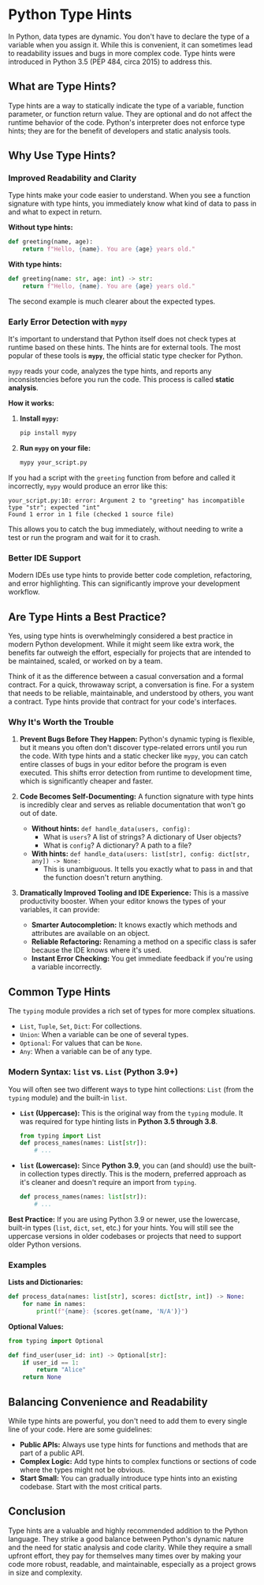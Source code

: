 # Python Type Hints

In Python, data types are dynamic. You don't have to declare the type of a variable when you assign it. While this is convenient, it can sometimes lead to readability issues and bugs in more complex code. Type hints were introduced in Python 3.5 (PEP 484, circa 2015) to address this.

## What are Type Hints?

Type hints are a way to statically indicate the type of a variable, function parameter, or function return value. They are optional and do not affect the runtime behavior of the code. Python's interpreter does not enforce type hints; they are for the benefit of developers and static analysis tools.

## Why Use Type Hints?

### Improved Readability and Clarity

Type hints make your code easier to understand. When you see a function signature with type hints, you immediately know what kind of data to pass in and what to expect in return.

**Without type hints:**

```python
def greeting(name, age):
    return f"Hello, {name}. You are {age} years old."
```

**With type hints:**

```python
def greeting(name: str, age: int) -> str:
    return f"Hello, {name}. You are {age} years old."
```

The second example is much clearer about the expected types.

### Early Error Detection with `mypy`

It's important to understand that Python itself does not check types at runtime based on these hints. The hints are for external tools. The most popular of these tools is **`mypy`**, the official static type checker for Python.

`mypy` reads your code, analyzes the type hints, and reports any inconsistencies before you run the code. This process is called **static analysis**.

**How it works:**

1.  **Install `mypy`:**
    ```bash
    pip install mypy
    ```

2.  **Run `mypy` on your file:**
    ```bash
    mypy your_script.py
    ```

If you had a script with the `greeting` function from before and called it incorrectly, `mypy` would produce an error like this:

```
your_script.py:10: error: Argument 2 to "greeting" has incompatible type "str"; expected "int"
Found 1 error in 1 file (checked 1 source file)
```

This allows you to catch the bug immediately, without needing to write a test or run the program and wait for it to crash.


### Better IDE Support

Modern IDEs use type hints to provide better code completion, refactoring, and error highlighting. This can significantly improve your development workflow.

## Are Type Hints a Best Practice?

Yes, using type hints is overwhelmingly considered a best practice in modern Python development. While it might seem like extra work, the benefits far outweigh the effort, especially for projects that are intended to be maintained, scaled, or worked on by a team.

Think of it as the difference between a casual conversation and a formal contract. For a quick, throwaway script, a conversation is fine. For a system that needs to be reliable, maintainable, and understood by others, you want a contract. Type hints provide that contract for your code's interfaces.

### Why It's Worth the Trouble

1.  **Prevent Bugs Before They Happen:** Python's dynamic typing is flexible, but it means you often don't discover type-related errors until you run the code. With type hints and a static checker like `mypy`, you can catch entire classes of bugs in your editor before the program is even executed. This shifts error detection from runtime to development time, which is significantly cheaper and faster.

2.  **Code Becomes Self-Documenting:** A function signature with type hints is incredibly clear and serves as reliable documentation that won't go out of date.
    *   **Without hints:** `def handle_data(users, config):`
        *   What is `users`? A list of strings? A dictionary of User objects?
        *   What is `config`? A dictionary? A path to a file?
    *   **With hints:** `def handle_data(users: list[str], config: dict[str, any]) -> None:`
        *   This is unambiguous. It tells you exactly what to pass in and that the function doesn't return anything.

3.  **Dramatically Improved Tooling and IDE Experience:** This is a massive productivity booster. When your editor knows the types of your variables, it can provide:
    *   **Smarter Autocompletion:** It knows exactly which methods and attributes are available on an object.
    *   **Reliable Refactoring:** Renaming a method on a specific class is safer because the IDE knows where it's used.
    *   **Instant Error Checking:** You get immediate feedback if you're using a variable incorrectly.

## Common Type Hints

The `typing` module provides a rich set of types for more complex situations.

- `List`, `Tuple`, `Set`, `Dict`: For collections.
- `Union`: When a variable can be one of several types.
- `Optional`: For values that can be `None`.
- `Any`: When a variable can be of any type.

### Modern Syntax: `list` vs. `List` (Python 3.9+)

You will often see two different ways to type hint collections: `List` (from the `typing` module) and the built-in `list`.

*   **`List` (Uppercase):** This is the original way from the `typing` module. It was required for type hinting lists in **Python 3.5 through 3.8**.
    ```python
    from typing import List
    def process_names(names: List[str]):
        # ...
    ```

*   **`list` (Lowercase):** Since **Python 3.9**, you can (and should) use the built-in collection types directly. This is the modern, preferred approach as it's cleaner and doesn't require an import from `typing`.
    ```python
    def process_names(names: list[str]):
        # ...
    ```

**Best Practice:** If you are using Python 3.9 or newer, use the lowercase, built-in types (`list`, `dict`, `set`, etc.) for your hints. You will still see the uppercase versions in older codebases or projects that need to support older Python versions.

### Examples

**Lists and Dictionaries:**

```python
def process_data(names: list[str], scores: dict[str, int]) -> None:
    for name in names:
        print(f"{name}: {scores.get(name, 'N/A')}")
```

**Optional Values:**

```python
from typing import Optional

def find_user(user_id: int) -> Optional[str]:
    if user_id == 1:
        return "Alice"
    return None
```

## Balancing Convenience and Readability

While type hints are powerful, you don't need to add them to every single line of your code. Here are some guidelines:

- **Public APIs:** Always use type hints for functions and methods that are part of a public API.
- **Complex Logic:** Add type hints to complex functions or sections of code where the types might not be obvious.
- **Start Small:** You can gradually introduce type hints into an existing codebase. Start with the most critical parts.

## Conclusion

Type hints are a valuable and highly recommended addition to the Python language. They strike a good balance between Python's dynamic nature and the need for static analysis and code clarity. While they require a small upfront effort, they pay for themselves many times over by making your code more robust, readable, and maintainable, especially as a project grows in size and complexity.
